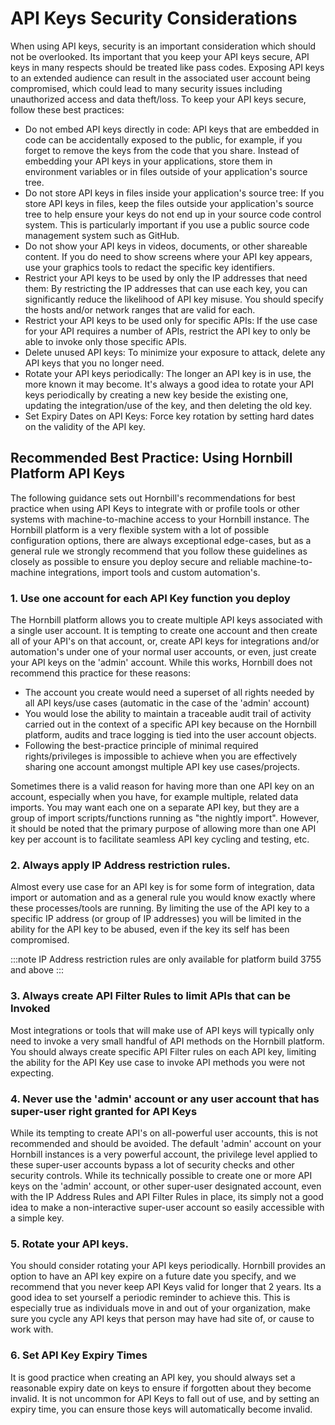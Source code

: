 # API Keys Security Considerations

When using API keys, security is an important consideration which should not be overlooked.  Its important that you keep your API keys secure, API keys in many respects should be treated like pass codes. Exposing API keys to an extended audience can result in the associated user account being compromised, which could lead to many security issues including unauthorized access and data theft/loss.  To keep your API keys secure, follow these best practices:

* Do not embed API keys directly in code: API keys that are embedded in code can be accidentally exposed to the public, for example, if you forget to remove the keys from the code that you share. Instead of embedding your API keys in your applications, store them in environment variables or in files outside of your application's source tree.
* Do not store API keys in files inside your application's source tree: If you store API keys in files, keep the files outside your application's source tree to help ensure your keys do not end up in your source code control system. This is particularly important if you use a public source code management system such as GitHub.
* Do not show your API keys in videos, documents, or other shareable content. If you do need to show screens where your API key appears, use your graphics tools to redact the specific key identifiers. 
* Restrict your API keys to be used by only the IP addresses that need them: By restricting the IP addresses that can use each key, you can significantly reduce the likelihood of API key misuse. You should specify the hosts and/or network ranges that are valid for each.
* Restrict your API keys to be used only for specific APIs: If the use case for  your API requires a number of APIs, restrict the API key to only be able to invoke only those specific APIs.
* Delete unused API keys: To minimize your exposure to attack, delete any API keys that you no longer need.
* Rotate your API keys periodically: The longer an API key is in use, the more known it may become. It's always a good idea to rotate your API keys periodically by creating a new key beside the existing one, updating the integration/use of the key, and then deleting the old key. 
* Set Expiry Dates on API Keys: Force key rotation by setting hard dates on the validity of the API key. 

## Recommended Best Practice: Using Hornbill Platform API Keys

The following guidance sets out Hornbill's recommendations for best practice when using API Keys to integrate with or profile tools or other systems with machine-to-machine access to your Hornbill instance.  The Hornbill platform is a very flexible system with a lot of possible configuration options, there are always exceptional edge-cases, but as a general rule we strongly recommend that you follow these guidelines as closely as possible to ensure you deploy secure and reliable machine-to-machine integrations, import tools and custom automation's. 

### 1. Use one account for each API Key function you deploy

The Hornbill platform allows you to create multiple API keys associated with a single user account. It is tempting to create one account and then create all of your API's on that account, or, create API keys for integrations and/or automation's under one of your normal user accounts, or even, just create your API keys on the 'admin' account.  While this works, Hornbill does not recommend this practice for these reasons: 

* The account you create would need a superset of all rights needed by all API keys/use cases (automatic in the case of the 'admin' account)
* You would lose the ability to maintain a traceable audit trail of activity carried out in the context of a specific API key because on the Hornbill platform, audits
and trace logging is tied into the user account objects.
* Following the best-practice principle of minimal required rights/privileges is impossible to achieve when you are effectively sharing one account amongst multiple API key use cases/projects. 

Sometimes there is a valid reason for having more than one API key on an account, especially when you have, for example multiple, related data imports.  You may want each one on a separate API key, but they are a group of import scripts/functions running as "the nightly import". However, it should be noted that the primary purpose of allowing more than one API key per account is to facilitate seamless API key cycling and testing, etc. 

### 2. Always apply IP Address restriction rules.

Almost every use case for an API key is for some form of integration, data import or automation and as a general rule you would know exactly where these processes/tools are running.  By limiting the use of the API key to a specific IP address (or group of IP addresses) you will be limited in the ability for the API key to be abused, even if the key its self has been compromised. 

  :::note
  IP Address restriction rules are only available for platform build 3755 and above
  :::

### 3. Always create API Filter Rules to limit APIs that can be Invoked

Most integrations or tools that will make use of API keys will typically only need to invoke a very small handful of API methods on the Hornbill platform.  You should always create specific API Filter rules on each API key, limiting the ability for the API Key use case to invoke API methods you were not expecting. 

### 4. Never use the 'admin' account or any user account that has super-user right granted for API Keys

While its tempting to create API's on all-powerful user accounts, this is not recommended and should be avoided.  The default 'admin' account on your Hornbill instances is a very powerful account, the privilege level applied to these super-user accounts bypass a lot of security checks and other security controls.  While its technically possible to create one or more API keys on the 'admin' account, or other super-user designated account, even with the IP Address Rules and API Filter Rules in place, its simply not a good idea to make a non-interactive super-user account so easily accessible with a simple key.

### 5. Rotate your API keys.  

You should consider rotating your API keys periodically.  Hornbill provides an option to have an API key expire on a future date you specify, and we recommend that you never keep API Keys valid for longer that 2 years.  Its a good idea to set yourself a periodic reminder to achieve this.  This is especially true as individuals move in and out of your organization, make sure you cycle any API keys that person may have had site of, or cause to work with. 

### 6. Set API Key Expiry Times  

It is good practice when creating an API key, you should always set a reasonable expiry date on keys to ensure if forgotten about they become invalid.  It is not uncommon for API Keys to fall out of use, and by setting an expiry time, you can ensure those keys will automatically become invalid. 

